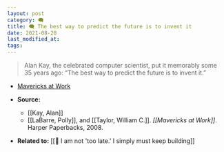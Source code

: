 ```yaml
---
layout: post
category: 🗨️
title: 🗨️ The best way to predict the future is to invent it
date: 2021-08-20
last_modified_at:
tags:
---
```


> Alan Kay, the celebrated computer scientist, put it memorably some 35 years ago: “The best way to predict the future is to invent it.”

- [Mavericks at Work](https://www.harpercollins.com/products/mavericks-at-work-william-c-taylorpolly-g-labarre?variant=32206919893026)

- **Source:** 
	- [[Kay, Alan]]
	- [[LaBarre, Polly]], and [[Taylor, William C.]]. _[[Mavericks at Work]]_. Harper Paperbacks, 2008.
- **Related to:** [[🌰 I am not 'too late.' I simply must keep building]]
